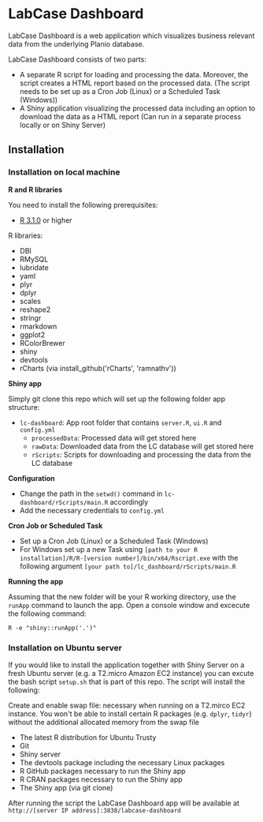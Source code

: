 # LabCase Dashboard

LabCase Dashboard is a web application which visualizes business relevant data from the underlying Planio database.

LabCase Dashboard consists of two parts:

* A separate R script for loading and processing the data. Moreover, the script creates a HTML report based on the processed data. (The script needs to be set up as a Cron Job (Linux) or a Scheduled Task (Windows))
* A Shiny application visualizing the processed data including an option to download the data as a HTML report (Can run in a separate process locally or on Shiny Server)

## Installation

### Installation on local machine

**R and R libraries**

You need to install the following prerequisites:

* [R 3.1.0](http://www.r-project.org) or higher

R libraries:

* DBI
* RMySQL
* lubridate
* yaml
* plyr
* dplyr
* scales
* reshape2
* stringr
* rmarkdown
* ggplot2
* RColorBrewer
* shiny
* devtools
* rCharts (via install_github('rCharts', 'ramnathv'))

**Shiny app**

Simply git clone this repo which will set up the following folder app structure:


  * `lc-dashboard`: App root folder that contains `server.R`, `ui.R` and `config.yml`
	  * `processedData`: Processed data will get stored here
	  * `rawData`: Downloaded data from the LC database will get stored here
	  * `rScripts`: Scripts for downloading and processing the data from the LC database


**Configuration**
	  
* Change the path in the `setwd()` command in `lc-dashboard/rScripts/main.R`  accordingly
* Add the necessary credentials to `config.yml`

**Cron Job or Scheduled Task**

* Set up a Cron Job (Linux) or a Scheduled Task (Windows)
* For Windows set up a new Task using `[path to your R installation]/R/R-[version number]/bin/x64/Rscript.exe` with the following argument `[your path to]/lc_dashboard/rScripts/main.R` 

**Running the app**

Assuming that the new folder will be your R working directory, use the `runApp` command to launch the app. Open a console window and excecute the following command:

    R -e "shiny::runApp('.')"



### Installation on Ubuntu server

If you would like to install the application together with Shiny Server on a fresh Ubuntu server (e.g. a T2.micro Amazon EC2 instance) you can excute the bash script `setup.sh` that is part of this repo. The script will install the following:

Create and enable swap file: necessary when running on a T2.mirco EC2 instance. You won't be able to install certain R packages (e.g. `dplyr`, `tidyr`) without the additional allocated memory from the swap file
* The latest R distribution for Ubuntu Trusty
* Git
* Shiny server
* The devtools package including the necessary Linux packages
* R GitHub packages necessary to run the Shiny app
* R CRAN packages necessary to run the Shiny app
* The Shiny app (via git clone)

After running the script the LabCase Dashboard app will be available at `http://[server IP address]:3838/labcase-dashboard`

